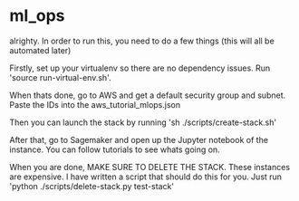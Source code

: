 # ml_ops

alrighty. In order to run this, you need to do a few things (this will all be automated later)

Firstly, set up your virtualenv so there are no dependency issues. Run 'source run-virtual-env.sh'.

When thats done, go to AWS and get a default security group and subnet. Paste the IDs into the aws_tutorial_mlops.json

Then you can launch the stack by running 'sh ./scripts/create-stack.sh'

After that, go to Sagemaker and open up the Jupyter notebook of the instance. You can follow tutorials to see whats going on.

When you are done, MAKE SURE TO DELETE THE STACK. These instances are expensive. I have written a script that should do this for you. Just run 'python ./scripts/delete-stack.py test-stack'
